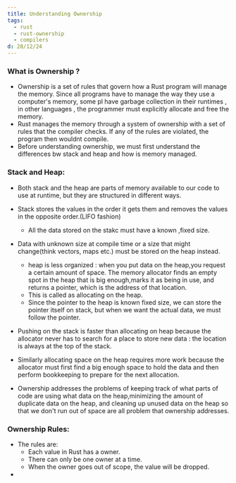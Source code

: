 ```yaml
---
title: Understanding Ownership
tags:
  - rust
  - rust-ownership
  - compilers
d: 28/12/24
---
```

### What is Ownership ?
- Ownership is a set of rules that govern how a Rust program will manage the memory. Since all programs have to manage the way they use a computer's memory, some pl have garbage collection in their runtimes , in other languages , the programmer must explicitly allocate and free the memory.
- Rust manages the memory through a system of ownership with a set of rules that the compiler checks. If any of the rules are violated, the program then wouldnt compile.
- Before understanding ownership, we must first understand the differences bw stack and heap and how is memory managed.
### Stack and Heap:
- Both stack and the heap are parts of memory available to our code to use at runtime, but they are structured in different ways. 
- Stack stores the values in the order it gets them and removes the values in the opposite order.(LIFO fashion)
	- All the data stored on the stakc must have a known ,fixed size.
- Data with unknown size at compile time or a size that might change(think vectors, maps etc.) must be stored on the heap instead.
	- heap is less organized : when you put data on the heap,you request a certain amount of space. The memory allocator finds an empty spot in the heap that is big enough,marks it as being in use, and returns a pointer, which is the address of that location.
	- This is called as allocating on the heap.
	- Since the pointer to the heap is known fixed size, we can store the pointer itself on stack, but when we want the actual data, we must follow the pointer.
- Pushing on the stack is faster than allocating on heap because the allocator never has to search for a place to store new data : the location is always at the top of the stack.
- Similarly allocating space on the heap requires more work because the allocator must first find a big enough space to hold the data and then perform bookkeeping to prepare for the next allocation.

- Ownership addresses the problems of keeping track of what parts of code are using what data on the heap,minimizing the amount of duplicate data on the heap, and cleaning up unused data on the heap so that we don't run out of space are all problem that ownership addresses.

### Ownership Rules:
- The rules are:
	- Each value in Rust has a owner.
	- There can only be one owner at a time.
	- When the owner goes out of scope, the value will be dropped.
- 